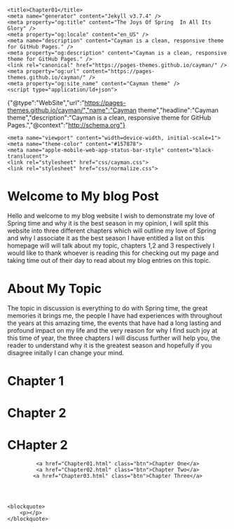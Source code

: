 <html lang="en-US">
<head>
    <meta charset="UTF-8">

    <title>Chapter01</title>
    <meta name="generator" content="Jekyll v3.7.4" />
    <meta property="og:title" content="The Joys Of Spring  In All Its Glory" />
    <meta property="og:locale" content="en_US" />
    <meta name="description" content="Cayman is a clean, responsive theme for GitHub Pages." />
    <meta property="og:description" content="Cayman is a clean, responsive theme for GitHub Pages." />
    <link rel="canonical" href="https://pages-themes.github.io/cayman/" />
    <meta property="og:url" content="https://pages-themes.github.io/cayman/" />
    <meta property="og:site_name" content="Cayman theme" />
    <script type="application/ld+json">
{"@type":"WebSite","url":"https://pages-themes.github.io/cayman/","name":"Cayman theme","headline":"Cayman theme","description":"Cayman is a clean, responsive theme for GitHub Pages.","@context":"http://schema.org"}</script>

    <meta name="viewport" content="width=device-width, initial-scale=1">
    <meta name="theme-color" content="#157878">
    <meta name="apple-mobile-web-app-status-bar-style" content="black-translucent">
    <link rel="stylesheet" href="css/cayman.css">
    <link rel="stylesheet" href="css/normalize.css">
</head>
<body>
<h1>Welcome to My blog Post</h1>
<p>Hello and welcome to my blog website I wish to demonstrate my love of Spring time
and why it is the best season in my opinion, I will split this website into three different
chapters which will outline my love of Spring and why I associate it as the best season
I have entitled a list on this homepage will will talk about my topic, chapters 1,2 and 3
respectively I would like to thank whoever is reading this for checking out my page and taking time out of 
their day to read about my blog entries on this topic.</p>

<h1>About My Topic</h1>
<p>The topic in discussion is everything to do with Spring time, the great memories it brings me, the people
I have had experiences with throughout the years at this amazing time, the events that have had a long lasting and 
profound impact on my life and the very reason for why I find such joy at this time of year, the three
chapters I will discuss further will help you, the reader to understand why it is the greatest season and 
hopefully if you disagree initally I can change your mind.</p>

<h1>Chapter 1</h1>
<p></p>

<h1>Chapter 2</h1>
<p></p>

<h1>CHapter 2</h1>
<p></p>

<header class="page-header" role="banner">

    <a href="Chapter01.html" class="btn">Chapter One</a>
    <a href="Chapter02.html" class="btn">Chapter Two</a>
    <a href="Chapter03.html" class="btn">Chapter Three</a>
</header>

<main id="content" class="main-content" role="main">

    <blockquote>
        <p></p>
    </blockquote>
</main>
</body>
</html>
